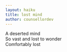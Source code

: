 ```yaml
---
layout: haiku
title: lost mind
author: counsellordev
---
```


A deserted mind<br>
So vast and lost to wonder<br>
Comfortably lost<br>